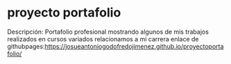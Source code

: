 # proyecto portafolio
Descripción: Portafolio profesional mostrando algunos de mis trabajos realizados en cursos variados relacionamos a mi carrera
enlace de githubpages:https://josueantoniogodofredojimenez.github.io/proyectoportafolio/
